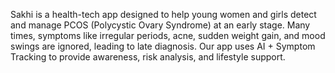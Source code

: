 Sakhi is a health-tech app designed to help young women and girls detect and manage PCOS (Polycystic Ovary Syndrome) at an early stage. Many times, symptoms like irregular periods, acne, sudden weight gain, and mood swings are ignored, leading to late diagnosis. Our app uses AI + Symptom Tracking to provide awareness, risk analysis, and lifestyle support.
